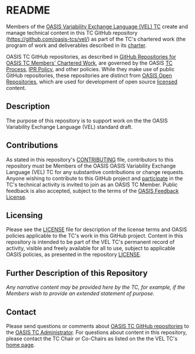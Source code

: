 # README

Members of the [OASIS Variability Exchange Language (VEL) TC](https://www.oasis-open.org/committees/vel/) create and manage technical content in this TC GitHub repository (https://github.com/oasis-tcs/vel/) as part of the TC's chartered work (the program of work and deliverables described in its [charter](https://www.oasis-open.org/committees/vel/charter.php).

OASIS TC GitHub repositories, as described in [GitHub Repositories for OASIS TC Members' Chartered Work](https://www.oasis-open.org/resources/tcadmin/github-repositories-for-oasis-tc-members-chartered-work), are governed by the OASIS [TC Process](https://www.oasis-open.org/policies-guidelines/tc-process), [IPR Policy](https://www.oasis-open.org/policies-guidelines/ipr), and other policies. While they make use of public GitHub repositories, these repositories are distinct from [OASIS Open Repositories](https://www.oasis-open.org/resources/open-repositories), which are used for development of open source [licensed](https://www.oasis-open.org/resources/open-repositories/licenses) content.

## Description

The purpose of this repository is to support work on the the OASIS Variability Exchange Language (VEL) standard draft. 

## Contributions

As stated in this repository's [CONTRIBUTING](https://github.com/oasis-tcs/vel/blob/master/CONTRIBUTING.md) file, contributors to this repository must be Members of the OASIS OASIS Variability Exchange Language (VEL) TC for any substantive contributions or change requests.  Anyone wishing to contribute to this GitHub project and [participate](https://www.oasis-open.org/join/participation-instructions) in the TC's technical activity is invited to join as an OASIS TC Member. Public feedback is also accepted, subject to the terms of the [OASIS Feedback License](https://www.oasis-open.org/policies-guidelines/ipr#appendixa). 

## Licensing

Please see the [LICENSE](https://github.com/oasis-tcs/vel/blob/master/LICENSE.md) file for description of the license terms and OASIS policies applicable to the TC's work in this GitHub project. Content in this repository is intended to be part of the VEL TC's permanent record of activity, visible and freely available for all to use, subject to applicable OASIS policies, as presented in the repository [LICENSE](https://github.com/oasis-tcs/vel/blob/master/LICENSE.md). 

## Further Description of this Repository

*Any narrative content may be provided here by the TC, for example, if the Members wish to provide an extended statement of purpose.*

## Contact

Please send questions or comments about [OASIS TC GitHub repositories](https://www.oasis-open.org/resources/tcadmin/github-repositories-for-oasis-tc-members-chartered-work) to the [OASIS TC Administrator](mailto:tc-admin@oasis-open.org).  For questions about content in this repository, please contact the TC Chair or Co-Chairs as listed on the the VEL TC's [home page](https://www.oasis-open.org/committees/vel/).
